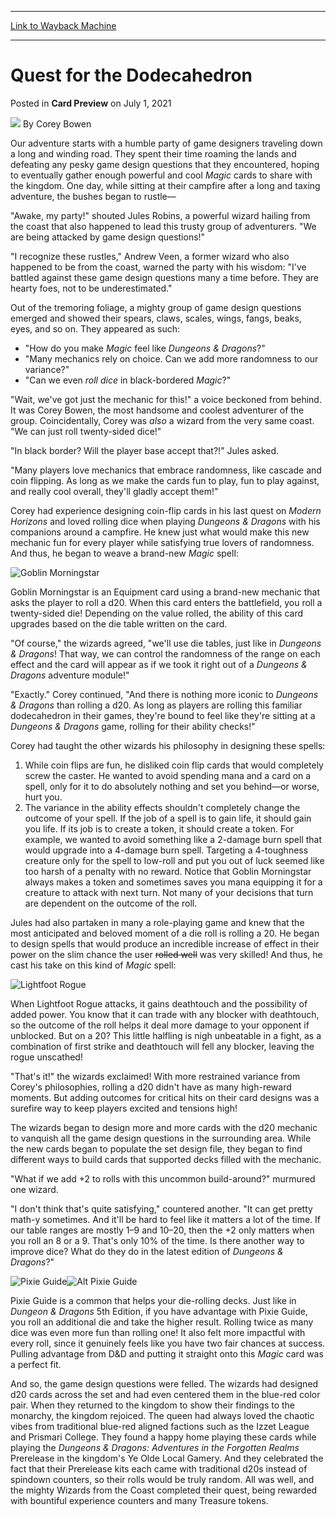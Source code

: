 
---
[Link to Wayback Machine](https://web.archive.org/web/20210701150725/https://magic.wizards.com/en/articles/archive/card-preview/quest-dodecahedron-2021-07-01)

[_metadata_:author]:- "Corey Bowen"
[_metadata_:description]:- "When designing Magic sets, sometimes you have to roll the dice on how well a mechanic will be received."
[_metadata_:generator]:- "Drupal 7 (http://drupal.org)"
[_metadata_:node]:- "1547680"
[_metadata_:publish_date]:- "2021-07-01"
[_metadata_:source]:- "div-main-content"
[_metadata_:title]:- "Quest for the Dodecahedron"
[_metadata_:wayback_capture_timestamp]:- "2021-07-01 15:07:25"
[_metadata_:wayback_raw_url]:- "https://web.archive.org/web/20210701150725id_/https://magic.wizards.com/en/articles/archive/card-preview/quest-dodecahedron-2021-07-01"
[_metadata_:wayback_url]:- "https://magic.wizards.com/en/articles/archive/card-preview/quest-dodecahedron-2021-07-01"
---


Quest for the Dodecahedron
==========================



 Posted in **Card Preview**
 on July 1, 2021 






![](https://media.magic.wizards.com/styles/auth_small/public/images/person/wizards_author.jpg)
By Corey Bowen











Our adventure starts with a humble party of game designers traveling down a long and winding road. They spent their time roaming the lands and defeating any pesky game design questions that they encountered, hoping to eventually gather enough powerful and cool *Magic* cards to share with the kingdom. One day, while sitting at their campfire after a long and taxing adventure, the bushes began to rustle—


"Awake, my party!" shouted Jules Robins, a powerful wizard hailing from the coast that also happened to lead this trusty group of adventurers. "We are being attacked by game design questions!"


"I recognize these rustles," Andrew Veen, a former wizard who also happened to be from the coast, warned the party with his wisdom: "I've battled against these game design questions many a time before. They are hearty foes, not to be underestimated."


Out of the tremoring foliage, a mighty group of game design questions emerged and showed their spears, claws, scales, wings, fangs, beaks, eyes, and so on. They appeared as such:


* "How do you make *Magic* feel like *Dungeons & Dragons*?"
* "Many mechanics rely on choice. Can we add more randomness to our variance?"
* "Can we even *roll dice* in black-bordered *Magic*?"

"Wait, we've got just the mechanic for this!" a voice beckoned from behind. It was Corey Bowen, the most handsome and coolest adventurer of the group. Coincidentally, Corey was *also* a wizard from the very same coast. "We can just roll twenty-sided dice!"


"In black border? Will the player base accept that?!" Jules asked.


"Many players love mechanics that embrace randomness, like cascade and coin flipping. As long as we make the cards fun to play, fun to play against, and really cool overall, they'll gladly accept them!"


Corey had experience designing coin-flip cards in his last quest on *Modern Horizons* and loved rolling dice when playing *Dungeons & Dragons* with his companions around a campfire. He knew just what would make this new mechanic fun for every player while satisfying true lovers of randomness. And thus, he began to weave a brand-new *Magic* spell:


![Goblin Morningstar](https://media.wizards.com/2021/afr/en_3j7FDcktwE.png)


Goblin Morningstar is an Equipment card using a brand-new mechanic that asks the player to roll a d20. When this card enters the battlefield, you roll a twenty-sided die! Depending on the value rolled, the ability of this card upgrades based on the die table written on the card.


"Of course," the wizards agreed, "we'll use die tables, just like in *Dungeons & Dragons*! That way, we can control the randomness of the range on each effect and the card will appear as if we took it right out of a *Dungeons & Dragons* adventure module!"


"Exactly." Corey continued, "And there is nothing more iconic to *Dungeons & Dragons* than rolling a d20. As long as players are rolling this familiar dodecahedron in their games, they're bound to feel like they're sitting at a *Dungeons & Dragons* game, rolling for their ability checks!"


Corey had taught the other wizards his philosophy in designing these spells:


1. While coin flips are fun, he disliked coin flip cards that would completely screw the caster. He wanted to avoid spending mana and a card on a spell, only for it to do absolutely nothing and set you behind—or worse, hurt you.
2. The variance in the ability effects shouldn't completely change the outcome of your spell. If the job of a spell is to gain life, it should gain you life. If its job is to create a token, it should create a token. For example, we wanted to avoid something like a 2-damage burn spell that would upgrade into a 4-damage burn spell. Targeting a 4-toughness creature only for the spell to low-roll and put you out of luck seemed like too harsh of a penalty with no reward. Notice that Goblin Morningstar always makes a token and sometimes saves you mana equipping it for a creature to attack with next turn. Not many of your decisions that turn are dependent on the outcome of the roll.

Jules had also partaken in many a role-playing game and knew that the most anticipated and beloved moment of a die roll is rolling a 20. He began to design spells that would produce an incredible increase of effect in their power on the slim chance the user ~~rolled well~~ was very skilled! And thus, he cast his take on this kind of *Magic* spell:


![Lightfoot Rogue](https://media.wizards.com/2021/afr/en_ZSSA3WNEyx.png)


When Lightfoot Rogue attacks, it gains deathtouch and the possibility of added power. You know that it can trade with any blocker with deathtouch, so the outcome of the roll helps it deal more damage to your opponent if unblocked. But on a 20? This little halfling is nigh unbeatable in a fight, as a combination of first strike and deathtouch will fell any blocker, leaving the rogue unscathed!


"That's it!" the wizards exclaimed! With more restrained variance from Corey's philosophies, rolling a d20 didn't have as many high-reward moments. But adding outcomes for critical hits on their card designs was a surefire way to keep players excited and tensions high!


The wizards began to design more and more cards with the d20 mechanic to vanquish all the game design questions in the surrounding area. While the new cards began to populate the set design file, they began to find different ways to build cards that supported decks filled with the mechanic.


"What if we add +2 to rolls with this uncommon build-around?" murmured one wizard.


"I don't think that's quite satisfying," countered another. "It can get pretty math-y sometimes. And it'll be hard to feel like it matters a lot of the time. If our table ranges are mostly 1–9 and 10–20, then the +2 only matters when you roll an 8 or a 9. That's only 10% of the time. Is there another way to improve dice? What do they do in the latest edition of *Dungeons & Dragons*?"


![Pixie Guide](https://media.wizards.com/2021/afr/en_NKkPRMjZHM.png)![Alt Pixie Guide](https://media.wizards.com/2021/afr/en_8EnKQhk0Gr.png)


Pixie Guide is a common that helps your die-rolling decks. Just like in *Dungeon & Dragons* 5th Edition, if you have advantage with Pixie Guide, you roll an additional die and take the higher result. Rolling twice as many dice was even more fun than rolling one! It also felt more impactful with every roll, since it genuinely feels like you have two fair chances at success. Pulling advantage from D&D and putting it straight onto this *Magic* card was a perfect fit.


And so, the game design questions were felled. The wizards had designed d20 cards across the set and had even centered them in the blue-red color pair. When they returned to the kingdom to show their findings to the monarchy, the kingdom rejoiced. The queen had always loved the chaotic vibes from traditional blue-red aligned factions such as the Izzet League and Prismari College. They found a happy home playing these cards while playing the *Dungeons & Dragons: Adventures in the Forgotten Realms* Prerelease in the kingdom's Ye Olde Local Gamery. And they celebrated the fact that their Prerelease kits each came with traditional d20s instead of spindown counters, so their rolls would be truly random. All was well, and the mighty Wizards from the Coast completed their quest, being rewarded with bountiful experience counters and many Treasure tokens.







